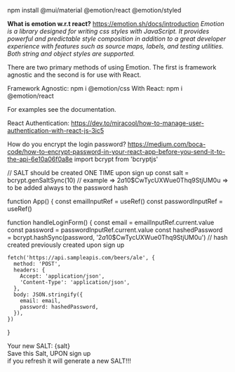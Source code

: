 npm install @mui/material @emotion/react @emotion/styled 

**What is emotion w.r.t react?**
https://emotion.sh/docs/introduction
*Emotion is a library designed for writing css styles with JavaScript. It provides powerful and predictable style composition in addition to a great developer experience with features such as source maps, labels, and testing utilities. Both string and object styles are supported.*

There are two primary methods of using Emotion. The first is framework agnostic and the second is for use with React.

Framework Agnostic: npm i @emotion/css
With React: npm i @emotion/react

For examples see the documentation.

React Authentication:
https://dev.to/miracool/how-to-manage-user-authentication-with-react-js-3ic5


How do you encrypt the login password?
https://medium.com/boca-code/how-to-encrypt-password-in-your-react-app-before-you-send-it-to-the-api-6e10a06f0a8e
import bcrypt from 'bcryptjs'

// SALT should be created ONE TIME upon sign up
const salt = bcrypt.genSaltSync(10)
// example =>  $2a$10$CwTycUXWue0Thq9StjUM0u => to be added always to the password hash

function App() {
  const emailInputRef = useRef()
  const passwordInputRef = useRef()

  function handleLoginForm() {
    const email = emailInputRef.current.value
    const password = passwordInputRef.current.value
    const hashedPassword = bcrypt.hashSync(password, '$2a$10$CwTycUXWue0Thq9StjUM0u') // hash created previously created upon sign up

    fetch('https://api.sampleapis.com/beers/ale', {
      method: 'POST',
      headers: {
        Accept: 'application/json',
        'Content-Type': 'application/json',
      },
      body: JSON.stringify({
        email: email,
        password: hashedPassword,
      }),
    })
  }

  <span>Your new SALT: {salt}</span>
        <br />
        <span>
          Save this Salt, UPON sign up <br /> if you refresh it will generate a new SALT!!!
        </span>